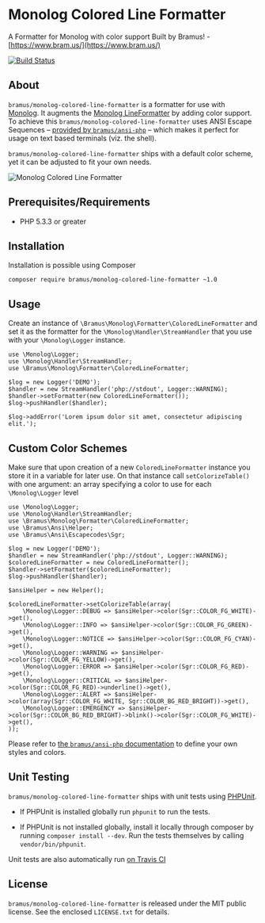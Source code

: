 # Monolog Colored Line Formatter

A Formatter for Monolog with color support
Built by Bramus! - [https://www.bram.us/](https://www.bram.us/)

[![Build Status](https://api.travis-ci.org/bramus/monolog-colored-line-formatter.png)](http://travis-ci.org/bramus/monolog-colored-line-formatter)

## About

`bramus/monolog-colored-line-formatter` is a formatter for use with [Monolog](https://github.com/Seldaek/monolog). It augments the [Monolog LineFormatter](https://github.com/Seldaek/monolog/blob/master/src/Monolog/Formatter/LineFormatter.php) by adding color support. To achieve this `bramus/monolog-colored-line-formatter` uses ANSI Escape Sequences – [provided by `bramus/ansi-php`](https://github.com/bramus/ansi-php) – which makes it perfect for usage on text based terminals (viz. the shell).

`bramus/monolog-colored-line-formatter` ships with a default color scheme, yet it can be adjusted to fit your own needs.

![Monolog Colored Line Formatter](https://raw.githubusercontent.com/bramus/monolog-colored-line-formatter/master/screenshots/colorscheme-default.gif)


## Prerequisites/Requirements

- PHP 5.3.3 or greater

## Installation

Installation is possible using Composer

```
composer require bramus/monolog-colored-line-formatter ~1.0
```

## Usage

Create an instance of `\Bramus\Monolog\Formatter\ColoredLineFormatter` and set it as the formatter for the `\Monolog\Handler\StreamHandler` that you use with your `\Monolog\Logger` instance.

```
use \Monolog\Logger;
use \Monolog\Handler\StreamHandler;
use \Bramus\Monolog\Formatter\ColoredLineFormatter;

$log = new Logger('DEMO');
$handler = new StreamHandler('php://stdout', Logger::WARNING);
$handler->setFormatter(new ColoredLineFormatter());
$log->pushHandler($handler);

$log->addError('Lorem ipsum dolor sit amet, consectetur adipiscing elit.');
```

## Custom Color Schemes

Make sure that upon creation of a new `ColoredLineFormatter` instance you store it in a variable for later use. On that instance call `setColorizeTable()` with one argument: an array specifying a color to use for each `\Monolog\Logger` level

```
use \Monolog\Logger;
use \Monolog\Handler\StreamHandler;
use \Bramus\Monolog\Formatter\ColoredLineFormatter;
use \Bramus\Ansi\Helper;
use \Bramus\Ansi\Escapecodes\Sgr;

$log = new Logger('DEMO');
$handler = new StreamHandler('php://stdout', Logger::WARNING);
$coloredLineFormatter = new ColoredLineFormatter();
$handler->setFormatter($coloredLineFormatter);
$log->pushHandler($handler);

$ansiHelper = new Helper();

$coloredLineFormatter->setColorizeTable(array(
	\Monolog\Logger::DEBUG => $ansiHelper->color(Sgr::COLOR_FG_WHITE)->get(),
    \Monolog\Logger::INFO => $ansiHelper->color(Sgr::COLOR_FG_GREEN)->get(),
    \Monolog\Logger::NOTICE => $ansiHelper->color(Sgr::COLOR_FG_CYAN)->get(),
    \Monolog\Logger::WARNING => $ansiHelper->color(Sgr::COLOR_FG_YELLOW)->get(),
    \Monolog\Logger::ERROR => $ansiHelper->color(Sgr::COLOR_FG_RED)->get(),
    \Monolog\Logger::CRITICAL => $ansiHelper->color(Sgr::COLOR_FG_RED)->underline()->get(),
    \Monolog\Logger::ALERT => $ansiHelper->color(array(Sgr::COLOR_FG_WHITE, Sgr::COLOR_BG_RED_BRIGHT))->get(),
    \Monolog\Logger::EMERGENCY => $ansiHelper->color(Sgr::COLOR_BG_RED_BRIGHT)->blink()->color(Sgr::COLOR_FG_WHITE)->get(),
));
```

Please refer to [the `bramus/ansi-php` documentation](https://github.com/bramus/ansi-php) to define your own styles and colors.

## Unit Testing

`bramus/monolog-colored-line-formatter` ships with unit tests using [PHPUnit](https://github.com/sebastianbergmann/phpunit/).

- If PHPUnit is installed globally run `phpunit` to run the tests.

- If PHPUnit is not installed globally, install it locally through composer by running `composer install --dev`. Run the tests themselves by calling `vendor/bin/phpunit`.

Unit tests are also automatically run [on Travis CI](http://travis-ci.org/bramus/monolog-colored-line-formatter)

## License

`bramus/monolog-colored-line-formatter` is released under the MIT public license. See the enclosed `LICENSE.txt` for details.
